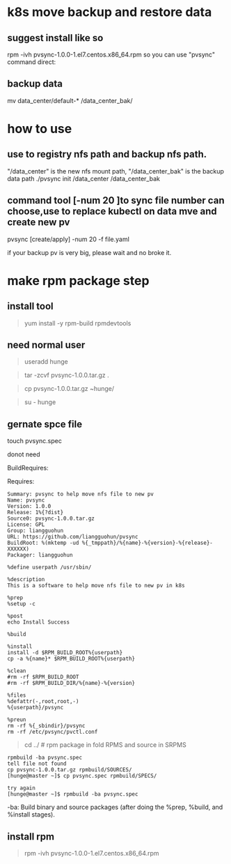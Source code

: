 
# k8s move backup and restore data

## suggest install like so
rpm -ivh pvsync-1.0.0-1.el7.centos.x86_64.rpm
so you can use "pvsync"  command direct:

## backup data
mv data_center/default-* /data_center_bak/

# how to use
## use to registry nfs path and backup nfs path.
"/data_center" is the new nfs mount path, "/data_center_bak" is the backup data path
./pvsync init /data_center /data_center_bak

## command tool [-num 20 ]to sync file number can choose,use to replace kubectl on data mve and create new pv
pvsync [create/apply] -num 20 -f file.yaml

if your backup pv is very big, please wait and no broke it.

# make rpm package step
## install tool
> yum  install  -y  rpm-build rpmdevtools
## need normal user
> useradd  hunge

> tar -zcvf pvsync-1.0.0.tar.gz .

> cp pvsync-1.0.0.tar.gz ~hunge/

> su - hunge

## gernate spce file
touch pvsync.spec

donot need

BuildRequires: 

Requires: 

```
Summary: pvsync to help move nfs file to new pv
Name: pvsync
Version: 1.0.0
Release: 1%{?dist}
Source0: pvsync-1.0.0.tar.gz
License: GPL
Group: liangguohun 
URL: https://github.com/liangguohun/pvsync
BuildRoot: %(mktemp -ud %{_tmppath}/%{name}-%{version}-%{release}-XXXXXX)
Packager: liangguohun

%define userpath /usr/sbin/

%description
This is a software to help move nfs file to new pv in k8s

%prep
%setup -c

%post
echo Install Success

%build

%install
install -d $RPM_BUILD_ROOT%{userpath}
cp -a %{name}* $RPM_BUILD_ROOT%{userpath}

%clean
#rm -rf $RPM_BUILD_ROOT
#rm -rf $RPM_BUILD_DIR/%{name}-%{version}

%files
%defattr(-,root,root,-)
%{userpath}/pvsync

%preun
rm -rf %{_sbindir}/pvsync
rm -rf /etc/pvsync/pvctl.conf

```

> cd ../ #  rpm package in fold RPMS and source in SRPMS

```
rpmbuild -ba pvsync.spec
tell file not found
cp pvsync-1.0.0.tar.gz rpmbuild/SOURCES/
[hunge@master ~]$ cp pvsync.spec rpmbuild/SPECS/

try again
[hunge@master ~]$ rpmbuild -ba pvsync.spec

```


-ba: Build binary and source packages (after doing
	the %prep, %build, and %install stages).

## install rpm

> rpm -ivh pvsync-1.0.0-1.el7.centos.x86_64.rpm
